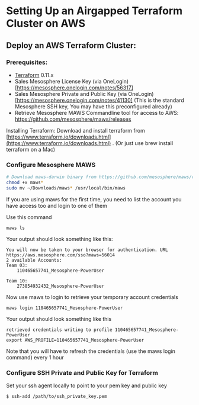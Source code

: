 # Setting Up an Airgapped Terraform Cluster on AWS

## Deploy an AWS Terraform Cluster:

### Prerequisites:
- [Terraform](https://www.terraform.io/downloads.html) 0.11.x
- Sales Mesosphere License Key (via OneLogin)[https://mesosphere.onelogin.com/notes/56317]
- Sales Mesosphere Private and Public Key (via OneLogin)[https://mesosphere.onelogin.com/notes/41130] (This is the standard Mesosphere SSH key, You may have this preconfigured already)
- Retrieve Mesosphere MAWS Commandline tool for access to AWS: https://github.com/mesosphere/maws/releases

Installing Terraform:
Download and install terraform from [https://www.terraform.io/downloads.html](https://www.terraform.io/downloads.html) . (Or just use brew install terraform on a Mac)

### Configure Mesosphere MAWS 

```bash
# Download maws-darwin binary from https://github.com/mesosphere/maws/releases
chmod +x maws*
sudo mv ~/Downloads/maws* /usr/local/bin/maws
```
If you are using maws for the first time, you need to list the account you have access too and login to one of them

Use this command

````
maws ls
````
Your output should look something like this:

```
You will now be taken to your browser for authentication. URL https://aws.mesosphere.com/sso?maws=56014
2 available Accounts:
Team 03:
    110465657741_Mesosphere-PowerUser

Team 10:
    273854932432_Mesosphere-PowerUser
````
Now use maws to login to retrieve your temporary account credentials

```
maws login 110465657741_Mesosphere-PowerUser
```

Your output should look something like this
```
retrieved credentials writing to profile 110465657741_Mesosphere-PowerUser
export AWS_PROFILE=110465657741_Mesosphere-PowerUser
```

Note that you will have to refresh the credentials (use the maws login command) every 1 hour

### Configure SSH Private and Public Key for Terraform

Set your ssh agent locally to point to your pem key and public key

```bash
$ ssh-add /path/to/ssh_private_key.pem
```

